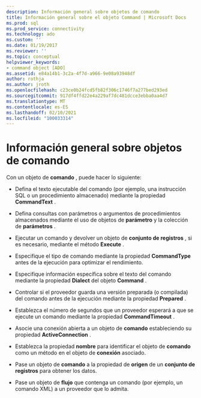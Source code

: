 ```yaml
---
description: Información general sobre objetos de comando
title: Información general sobre el objeto Command | Microsoft Docs
ms.prod: sql
ms.prod_service: connectivity
ms.technology: ado
ms.custom: ''
ms.date: 01/19/2017
ms.reviewer: ''
ms.topic: conceptual
helpviewer_keywords:
- command object [ADO]
ms.assetid: e84a14b1-3c2a-4f7d-a966-9e08a93948df
author: rothja
ms.author: jroth
ms.openlocfilehash: c23ce0b24fcd5fb82f306c1746f7a277bed293ed
ms.sourcegitcommit: 917df4ffd22e4a229af7dc481dcce3ebba0aa4d7
ms.translationtype: MT
ms.contentlocale: es-ES
ms.lasthandoff: 02/10/2021
ms.locfileid: "100033314"
---
```

# <a name="command-object-overview"></a>Información general sobre objetos de comando
Con un objeto de **comando** , puede hacer lo siguiente:  
  
-   Defina el texto ejecutable del comando (por ejemplo, una instrucción SQL o un procedimiento almacenado) mediante la propiedad **CommandText** .  
  
-   Defina consultas con parámetros o argumentos de procedimientos almacenados mediante el uso de objetos de **parámetro** y la colección de **parámetros** .  
  
-   Ejecutar un comando y devolver un objeto de **conjunto de registros** , si es necesario, mediante el método **Execute** .  
  
-   Especifique el tipo de comando mediante la propiedad **CommandType** antes de la ejecución para optimizar el rendimiento.  
  
-   Especifique información específica sobre el texto del comando mediante la propiedad **Dialect** del objeto **Command** .  
  
-   Controlar si el proveedor guarda una versión preparada (o compilada) del comando antes de la ejecución mediante la propiedad **Prepared** .  
  
-   Establezca el número de segundos que un proveedor esperará a que se ejecute un comando mediante la propiedad **CommandTimeout** .  
  
-   Asocie una conexión abierta a un objeto de **comando** estableciendo su propiedad **ActiveConnection** .  
  
-   Establezca la propiedad **nombre** para identificar el objeto de **comando** como un método en el objeto de **conexión** asociado.  
  
-   Pase un objeto de **comando** a la propiedad de **origen** de un **conjunto de registros** para obtener los datos.  
  
-   Pase un objeto de **flujo** que contenga un comando (por ejemplo, un comando XML) a un proveedor que lo admita.
